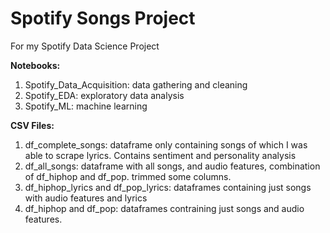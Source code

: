 # Spotify Songs Project
For my Spotify Data Science Project

**Notebooks:**
1. Spotify_Data_Acquisition: data gathering and cleaning
2. Spotify_EDA: exploratory data analysis
3. Spotify_ML: machine learning

**CSV Files:**
1. df_complete_songs: dataframe only containing songs of which I was able to scrape lyrics. Contains sentiment and personality analysis
2. df_all_songs: dataframe with all songs, and audio features, combination of df_hiphop and df_pop. trimmed some columns.
3. df_hiphop_lyrics and df_pop_lyrics: dataframes containing just songs with audio features and lyrics
4. df_hiphop and df_pop: dataframes contraining just songs and audio features.

